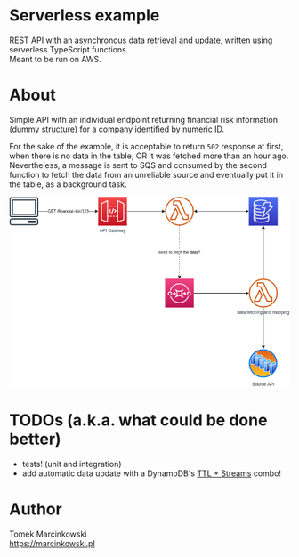 Serverless example
===

REST API with an asynchronous data retrieval and update, written using serverless TypeScript functions.  
Meant to be run on AWS.

# About

Simple API with an individual endpoint returning financial risk information (dummy structure) for a company identified by numeric ID.

For the sake of the example, it is acceptable to return `502` response at first, when there is no data in the table, OR it was fetched more than an hour ago. Nevertheless, a message is sent to SQS and consumed by the second function to fetch the data from an unreliable source and eventually put it in the table, as a background task.

![architecture diagram](architecture.png "Application diagram using AWS services")

# TODOs (a.k.a. what could be done better)

* tests! (unit and integration)
* add automatic data update with a DynamoDB's [TTL + Streams](https://towardsdatascience.com/how-dynamodb-ttl-enhances-your-serverless-architecture-cdebf7f4a8eb) combo!


# Author

Tomek Marcinkowski  
https://marcinkowski.pl

